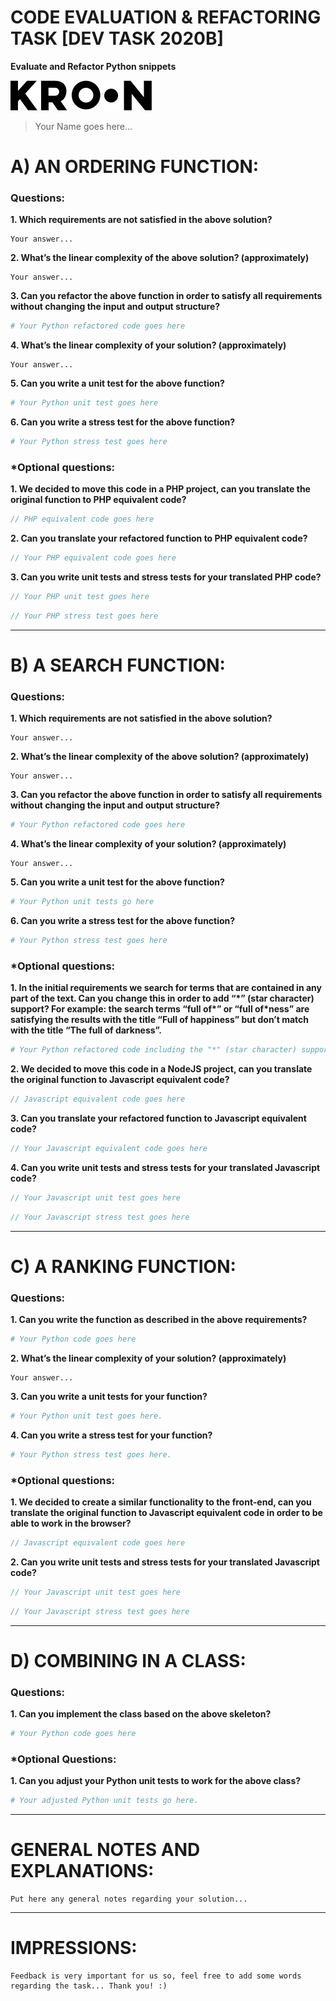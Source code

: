 # CODE EVALUATION & REFACTORING TASK [DEV TASK 2020B]
**Evaluate and Refactor Python snippets**

[![Kroon](kroon.svg)](https://kroonstudio.com/)

> Your Name goes here...

# A) AN ORDERING FUNCTION:
### Questions:
**1. Which requirements are not satisfied in the above solution?**
```
Your answer...
```
**2. What’s the linear complexity of the above solution? (approximately)**
```
Your answer...
```
**3. Can you refactor the above function in order to satisfy all requirements without changing the input and output structure?**
```python
# Your Python refactored code goes here
```
**4. What’s the linear complexity of your solution? (approximately)**
```
Your answer...
```
**5. Can you write a unit test for the above function?**
```python
# Your Python unit test goes here
```
**6. Can you write a stress test for the above function?**
```python
# Your Python stress test goes here
```
### *Optional questions:
**1. We decided to move this code in a PHP project, can you translate the original function to PHP equivalent code?**
```php
// PHP equivalent code goes here
```
**2. Can you translate your refactored function to PHP equivalent code?**
```php
// Your PHP equivalent code goes here
```
**3. Can you write unit tests and stress tests for your translated PHP code?**
```php
// Your PHP unit test goes here
```
```php
// Your PHP stress test goes here
```

---

# B) A SEARCH FUNCTION:
### Questions:
**1. Which requirements are not satisfied in the above solution?**
```
Your answer...
```
**2. What’s the linear complexity of the above solution? (approximately)**
```
Your answer...
```
**3. Can you refactor the above function in order to satisfy all requirements without changing the input and output structure?**
```python
# Your Python refactored code goes here
```
**4. What’s the linear complexity of your solution? (approximately)**
```
Your answer...
```
**5. Can you write a unit test for the above function?**
```python
# Your Python unit tests go here
```
**6. Can you write a stress test for the above function?**
```python
# Your Python stress test goes here
```
### *Optional questions:
**1. In the initial requirements we search for terms that are contained in any part of the text. Can you change this in order to add “\*” (star character) support? For example: the search terms “full of\*” or “full of\*ness” are satisfying the results with the title “Full of happiness” but don’t match with the title “The full of darkness”.**
```python
# Your Python refactored code including the "*" (star character) support goes here
```
**2. We decided to move this code in a NodeJS project, can you translate the original function to Javascript equivalent code?**
```javascript
// Javascript equivalent code goes here
```
**3. Can you translate your refactored function to Javascript equivalent code?**
```javascript
// Your Javascript equivalent code goes here
```
**4. Can you write unit tests and stress tests for your translated Javascript code?**
```javascript
// Your Javascript unit test goes here
```
```javascript
// Your Javascript stress test goes here
```

---

# C) A RANKING FUNCTION:
### Questions:

**1. Can you write the function as described in the above requirements?**
```python
# Your Python code goes here
```
**2. What’s the linear complexity of your solution? (approximately)**
```
Your answer...
```
**3. Can you write a unit tests for your function?**
```python
# Your Python unit test goes here.
```
**4. Can you write a stress test for your function?**
```python
# Your Python stress test goes here.
```
### *Optional questions:
**1. We decided to create a similar functionality to the front-end, can you translate the original function to Javascript equivalent code in order to be able to work in the browser?**
```javascript
// Javascript equivalent code goes here
```
**2. Can you write unit tests and stress tests for your translated Javascript code?**
```javascript
// Your Javascript unit test goes here
```
```javascript
// Your Javascript stress test goes here
```

---

# D) COMBINING IN A CLASS:
### Questions:
**1. Can you implement the class based on the above skeleton?**
```python
# Your Python code goes here
```
### *Optional Questions:
**1. Can you adjust your Python unit tests to work for the above class?**
```python
# Your adjusted Python unit tests go here.
```

---

# GENERAL NOTES AND EXPLANATIONS:
```
Put here any general notes regarding your solution...
```

---

# IMPRESSIONS:
```
Feedback is very important for us so, feel free to add some words regarding the task... Thank you! :)
```